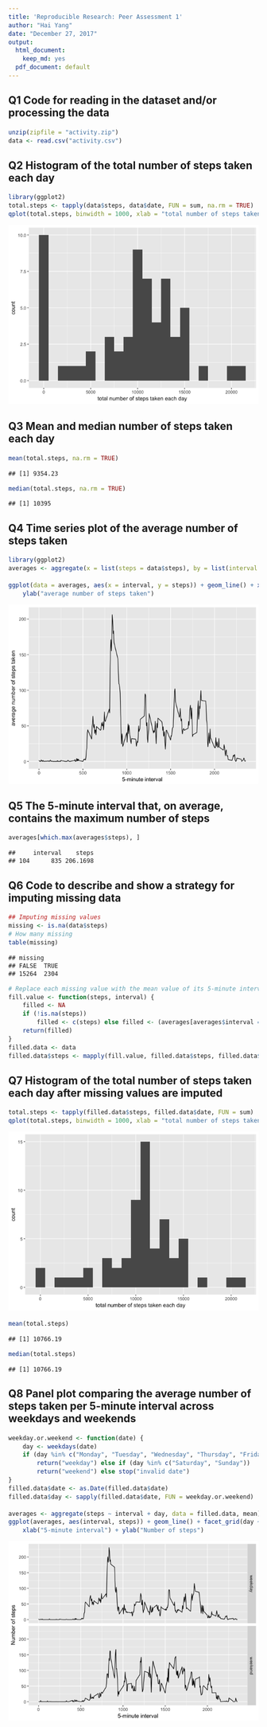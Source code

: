 ```yaml
---
title: 'Reproducible Research: Peer Assessment 1'
author: "Hai Yang"
date: "December 27, 2017"
output:
  html_document:
    keep_md: yes
  pdf_document: default
---
```





## Q1 Code for reading in the dataset and/or processing the data

```r
unzip(zipfile = "activity.zip")
data <- read.csv("activity.csv")
```
## Q2 Histogram of the total number of steps taken each day

```r
library(ggplot2)
total.steps <- tapply(data$steps, data$date, FUN = sum, na.rm = TRUE)
qplot(total.steps, binwidth = 1000, xlab = "total number of steps taken each day")
```

![](Reprojucibe_Research_project_1_files/figure-html/unnamed-chunk-2-1.png)<!-- -->

## Q3 Mean and median number of steps taken each day

```r
mean(total.steps, na.rm = TRUE)
```

```
## [1] 9354.23
```

```r
median(total.steps, na.rm = TRUE)
```

```
## [1] 10395
```
## Q4 Time series plot of the average number of steps taken

```r
library(ggplot2)
averages <- aggregate(x = list(steps = data$steps), by = list(interval = data$interval), FUN = mean, na.rm = TRUE)

ggplot(data = averages, aes(x = interval, y = steps)) + geom_line() + xlab("5-minute interval") + 
    ylab("average number of steps taken")
```

![](Reprojucibe_Research_project_1_files/figure-html/unnamed-chunk-4-1.png)<!-- -->

## Q5 The 5-minute interval that, on average, contains the maximum number of steps

```r
averages[which.max(averages$steps), ]
```

```
##     interval    steps
## 104      835 206.1698
```

## Q6 Code to describe and show a strategy for imputing missing data

```r
## Imputing missing values
missing <- is.na(data$steps)
# How many missing
table(missing)
```

```
## missing
## FALSE  TRUE 
## 15264  2304
```

```r
# Replace each missing value with the mean value of its 5-minute interval
fill.value <- function(steps, interval) {
    filled <- NA
    if (!is.na(steps)) 
        filled <- c(steps) else filled <- (averages[averages$interval == interval, "steps"])
    return(filled)
}
filled.data <- data
filled.data$steps <- mapply(fill.value, filled.data$steps, filled.data$interval)
```

## Q7 Histogram of the total number of steps taken each day after missing values are imputed

```r
total.steps <- tapply(filled.data$steps, filled.data$date, FUN = sum)
qplot(total.steps, binwidth = 1000, xlab = "total number of steps taken each day")
```

![](Reprojucibe_Research_project_1_files/figure-html/unnamed-chunk-7-1.png)<!-- -->

```r
mean(total.steps)
```

```
## [1] 10766.19
```

```r
median(total.steps)
```

```
## [1] 10766.19
```

## Q8 Panel plot comparing the average number of steps taken per 5-minute interval across weekdays and weekends

```r
weekday.or.weekend <- function(date) {
    day <- weekdays(date)
    if (day %in% c("Monday", "Tuesday", "Wednesday", "Thursday", "Friday")) 
        return("weekday") else if (day %in% c("Saturday", "Sunday")) 
        return("weekend") else stop("invalid date")
}
filled.data$date <- as.Date(filled.data$date)
filled.data$day <- sapply(filled.data$date, FUN = weekday.or.weekend)

averages <- aggregate(steps ~ interval + day, data = filled.data, mean)
ggplot(averages, aes(interval, steps)) + geom_line() + facet_grid(day ~ .) + 
    xlab("5-minute interval") + ylab("Number of steps")
```

![](Reprojucibe_Research_project_1_files/figure-html/unnamed-chunk-8-1.png)<!-- -->

